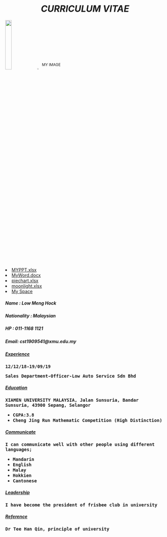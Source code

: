 <h1 align="center"><b><em>CURRICULUM VITAE</em></b></h1>
<img src="https://cdn2.ettoday.net/images/2478/d2478497.jpg" width="20%"><img src="http://pic.90sjimg.com/design/00/57/93/24/58fad0225eafe.png" width="3%"><sup><sup><big>MY IMAGE</big></sup></sup>
<li><a href="https://github.com/chynus/lowmenghock.github.io/raw/master/MYPPT.pptx.pptx/">MYPPT.xlsx</a></li>
<li><a href="https://github.com/chynus/lowmenghock.github.io/raw/master/MyWord.docx.docx">MyWord.docx</a></li>
<li><a href="https://github.com/chynus/lowmenghock.github.io/raw/master/piechart.xlsx.xlsx">piechart.xlsx</a></li>
<li><a href="https://github.com/chynus/lowmenghock.github.io/raw/master/Mooncity.xlsx.xlsx">moonlight.xlsx</a></li>
<li><a href="https://chynus.github.io/myspace/">My Space</a></li>
<h5><em><b>Name</b></em> : Low Meng Hock</h5>
<h5><em><b>Nationality</b></em> : Malaysian</h5>
<h5><em><b>HP</b></em> : 011-1168 1121<b></h5>
<h5><em><b>Email</b></em>: cst1909541@xmu.edu.my</h5>
<h5><u>Experience</u></h5>
<p><tt>12/12/18-19/09/19</tt></p>
<p><tt>Sales Department-Officer-Low Auto Service Sdn Bhd</tt></p>
<h5><u>Education</u></h5>
<p><tt>XIAMEN UNIVERSITY MALAYSIA, Jalan Sunsuria, Bandar Sunsuria, 43900 Sepang, Selangor</tt></p>
<ul>
	<li><tt>CGPA:3.8</tt></li>
	<li><tt>Cheng Jing Run Mathematic Competition (High Distinction)</tt></li>
</ul>
<h5><u>Communicate</u></h5>
<p><tt>I can communicate well with other people using different languages;</tt></p>
<ul>
<li><tt>Mandarin</tt></li>
<li><tt>English</tt></li>
<li><tt>Malay</tt></li>
<li><tt>Hokkien</tt></li>
<li><tt>Cantonese</tt></li>
</ul>
<h5><u>Leadership</u></h5>
<p><tt>I have become the president of frisbee club in university</tt></p>
<h5><u>Reference</u></h5>
<p><tt>Dr Tee Han Qin, principle of university</tt></p>
